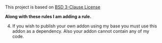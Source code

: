 This project is based on [BSD 3-Clause License](https://opensource.org/licenses/BSD-3-Clause)

**Along with these rules I am adding a rule.**

4. If you wish to publish your own addon using my base you must
   use this addon as a dependency. Also your addon cannot contain any of my code.
